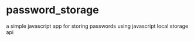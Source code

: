 # password_storage
a simple javascript app for storing passwords using javascript local storage api
